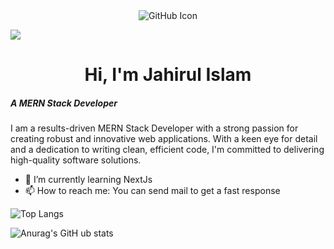 <div style="margin: 0 auto; text-align: center;">
    <img src="https://media.licdn.com/dms/image/D5616AQH_MGOO9hb1hg/profile-displaybackgroundimage-shrink_350_1400/0/1691398463805?e=1703116800&v=beta&t=PksvZcAAezlAdhH6GLXwSCWuUIzr9bxURgANL-EhyzI" alt="GitHub Icon">
</div>


![](https://komarev.com/ghpvc/?username=jahirul94)


<h1 style="text-align: center;">Hi, I'm Jahirul Islam</h1>
<h5>A  MERN Stack Developer</h5> 

<p>I am a results-driven MERN Stack Developer with a strong passion for creating robust and innovative web applications. With a keen eye for detail and a dedication to writing clean, efficient code, I'm committed to delivering high-quality software solutions.</p>

- 🌱 I’m currently learning NextJs 
- 📫 How to reach me: You can send mail to get a fast response 

        
![Top Langs](https://github-readme-stats.vercel.app/api/top-langs/?username=jahirul94&layout=compact)

![Anurag's GitH ub stats](https://github-readme-stats.vercel.app/api?username=jahirul94&show_icons=true&theme=transparant)   
  




